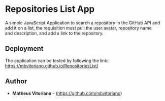 # Repositories List App

A simple JavaScript Application to search a repository in the GitHub API and add it on a list, the requisition must pull the user avatar, repository name and description, and add a link to the repository.

## Deployment

The application can be tested by following the link: https://mbvitoriano.github.io/RepositoriesList/

## Author

* **Matheus Vitoriano** - (https://github.com/mbvitoriano)
